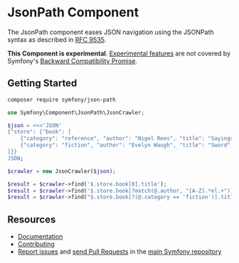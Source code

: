 JsonPath Component
==================

The JsonPath component eases JSON navigation using the JSONPath syntax as described in [RFC 9535](https://www.rfc-editor.org/rfc/rfc9535.html).

**This Component is experimental**.
[Experimental features](https://symfony.com/doc/current/contributing/code/experimental.html)
are not covered by Symfony's
[Backward Compatibility Promise](https://symfony.com/doc/current/contributing/code/bc.html).

Getting Started
---------------

```bash
composer require symfony/json-path
```

```php
use Symfony\Component\JsonPath\JsonCrawler;

$json = <<<'JSON'
{"store": {"book": [
    {"category": "reference", "author": "Nigel Rees", "title": "Sayings", "price": 8.95},
    {"category": "fiction", "author": "Evelyn Waugh", "title": "Sword", "price": 12.99}
]}}
JSON;

$crawler = new JsonCrawler($json);

$result = $crawler->find('$.store.book[0].title');
$result = $crawler->find('$.store.book[?match(@.author, "[A-Z].*el.+")]');
$result = $crawler->find("$.store.book[?(@.category == 'fiction')].title");
```

Resources
---------

 * [Documentation](https://symfony.com/doc/current/components/json_path.html)
 * [Contributing](https://symfony.com/doc/current/contributing/index.html)
 * [Report issues](https://github.com/symfony/symfony/issues) and
   [send Pull Requests](https://github.com/symfony/symfony/pulls)
   in the [main Symfony repository](https://github.com/symfony/symfony)
